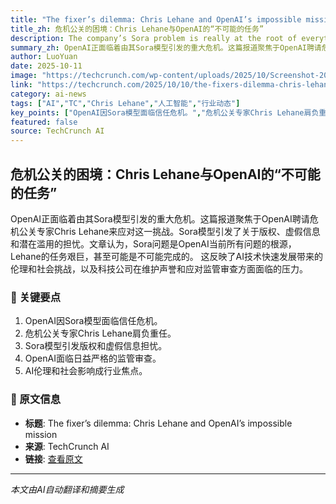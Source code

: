 ```yaml
---
title: "The fixer’s dilemma: Chris Lehane and OpenAI’s impossible mission"
title_zh: 危机公关的困境：Chris Lehane与OpenAI的“不可能的任务”
description: The company’s Sora problem is really at the root of everything else.
summary_zh: OpenAI正面临着由其Sora模型引发的重大危机。这篇报道聚焦于OpenAI聘请危机公关专家Chris Lehane来应对这一挑战。Sora模型引发了关于版权、虚假信息和潜在滥用的担忧。文章认为，Sora问题是OpenAI当前所有问题的根源，Lehane的任务艰巨，甚至可能是不可能完成的。 这反映了AI技术快速发展带来的伦理和社会挑战，以及科技公司在维护声誉和应对监管审查方面面临的压力。
author: LuoYuan
date: 2025-10-11
image: "https://techcrunch.com/wp-content/uploads/2025/10/Screenshot-2025-10-10-at-10.35.15PM.png?resize=1200,789"
link: "https://techcrunch.com/2025/10/10/the-fixers-dilemma-chris-lehane-and-openais-impossible-mission/"
category: ai-news
tags: ["AI","TC","Chris Lehane","人工智能","行业动态"]
key_points: ["OpenAI因Sora模型面临信任危机。","危机公关专家Chris Lehane肩负重任。","Sora模型引发版权和虚假信息担忧。","OpenAI面临日益严格的监管审查。","AI伦理和社会影响成行业焦点。"]
featured: false
source: TechCrunch AI
---
```


## 危机公关的困境：Chris Lehane与OpenAI的“不可能的任务”

OpenAI正面临着由其Sora模型引发的重大危机。这篇报道聚焦于OpenAI聘请危机公关专家Chris Lehane来应对这一挑战。Sora模型引发了关于版权、虚假信息和潜在滥用的担忧。文章认为，Sora问题是OpenAI当前所有问题的根源，Lehane的任务艰巨，甚至可能是不可能完成的。 这反映了AI技术快速发展带来的伦理和社会挑战，以及科技公司在维护声誉和应对监管审查方面面临的压力。

### 🔑 关键要点
1. OpenAI因Sora模型面临信任危机。
2. 危机公关专家Chris Lehane肩负重任。
3. Sora模型引发版权和虚假信息担忧。
4. OpenAI面临日益严格的监管审查。
5. AI伦理和社会影响成行业焦点。


### 📰 原文信息
- **标题**: The fixer’s dilemma: Chris Lehane and OpenAI’s impossible mission
- **来源**: TechCrunch AI
- **链接**: [查看原文](https://techcrunch.com/2025/10/10/the-fixers-dilemma-chris-lehane-and-openais-impossible-mission/)

---
*本文由AI自动翻译和摘要生成*
